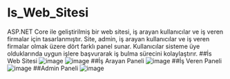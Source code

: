 # Is_Web_Sitesi
 ASP.NET Core ile geliştirilmiş bir web sitesi, iş arayan kullanıcılar ve iş veren firmalar için tasarlanmıştır. Site, admin, iş arayan kullanıcılar ve iş veren firmalar olmak üzere dört farklı panel sunar. Kullanıcılar sisteme üye olduklarında uygun işlere başvurarak iş bulma sürecini kolaylaştırır.
 ##İs Web Sitesi
![image](https://github.com/sudenuurr/Is_Web_Sitesi/assets/118157578/70129fbb-250f-4c5a-a29f-5c92ad6ca798)
![image](https://github.com/sudenuurr/Is_Web_Sitesi/assets/118157578/23d50595-5b67-4c0f-a2c1-c8335f620472)
##İş Arayan Paneli
![image](https://github.com/sudenuurr/Is_Web_Sitesi/assets/118157578/159a523f-78bf-4690-8c04-31e938ad254e)
##İş Veren Paneli
![image](https://github.com/sudenuurr/Is_Web_Sitesi/assets/118157578/11637958-873f-491a-9a5a-b80430f9b883)
##Admin Paneli
![image](https://github.com/sudenuurr/Is_Web_Sitesi/assets/118157578/b548eeb4-b5f6-41c7-95f6-8f7ddc88148d)
